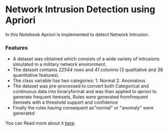 # Network Intrusion Detection using Apriori
In this Notebook Apriori is implemented to detect Network Intrusion.
### Features
- A dataset was obtained which consists of a wide variety of intrusions simulated in a military network environment. 
- The dataset contains _22544 rows_ and _41 columns_ (3 qualitative and 38 quantitative features).
- The class variable has two categories:  1.
Normal 2. Anomalous
- The dataset was pre-processed to convert both Categorical and continuous data into binaryformat and was then applied to apriori to generate frequent itemsets, Rules were generated fromfrequent itemsets with a threshold support and confidence
- Finally the rules having consequent as"normal" or "anomaly" were generated

You can Read more about it [here](https://github.com/rohithdsouza/network-intrusion-detection-apriori/blob/main/NetworkIntrusionDetectionusingApriori.pdf)
